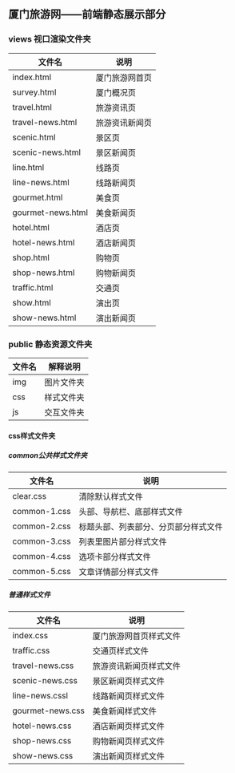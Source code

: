 ## 厦门旅游网——前端静态展示部分



### views 视口渲染文件夹

| 文件名            | 说明           |
| ----------------- | -------------- |
| index.html        | 厦门旅游网首页 |
| survey.html       | 厦门概况页     |
| travel.html       | 旅游资讯页     |
| travel-news.html  | 旅游资讯新闻页 |
| scenic.html       | 景区页         |
| scenic-news.html  | 景区新闻页     |
| line.html         | 线路页         |
| line-news.html    | 线路新闻页     |
| gourmet.html      | 美食页         |
| gourmet-news.html | 美食新闻页     |
| hotel.html        | 酒店页         |
| hotel-news.html   | 酒店新闻页     |
| shop.html         | 购物页         |
| shop-news.html    | 购物新闻页     |
| traffic.html      | 交通页         |
| show.html         | 演出页         |
| show-news.html    | 演出新闻页     |





### public 静态资源文件夹

| 文件名 | 解释说明   |
| ------ | ---------- |
| img    | 图片文件夹 |
| css    | 样式文件夹 |
| js     | 交互文件夹 |



#### css样式文件夹



##### common公共样式文件夹

| 文件名       | 说明                                 |
| ------------ | ------------------------------------ |
| clear.css    | 清除默认样式文件                     |
| common-1.css | 头部、导航栏、底部样式文件           |
| common-2.css | 标题头部、列表部分、分页部分样式文件 |
| common-3.css | 列表里图片部分样式文件               |
| common-4.css | 选项卡部分样式文件                   |
| common-5.css | 文章详情部分样式文件                 |



##### 普通样式文件

| 文件名           | 说明                   |
| ---------------- | ---------------------- |
| index.css        | 厦门旅游网首页样式文件 |
| traffic.css      | 交通页样式文件         |
| travel-news.css  | 旅游资讯新闻页样式文件 |
| scenic-news.css  | 景区新闻页样式文件     |
| line-news.cssl   | 线路新闻页样式文件     |
| gourmet-news.css | 美食新闻样式文件       |
| hotel-news.css   | 酒店新闻页样式文件     |
| shop-news.css    | 购物新闻页样式文件     |
| show-news.css    | 演出新闻页样式文件     |

